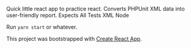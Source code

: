 Quick little react app to practice react. Converts PHPUnit XML data into user-friendly report. Expects All Tests XML Node

Run `yarn start` or whatever.

This project was bootstrapped with [Create React App](https://github.com/facebook/create-react-app).
